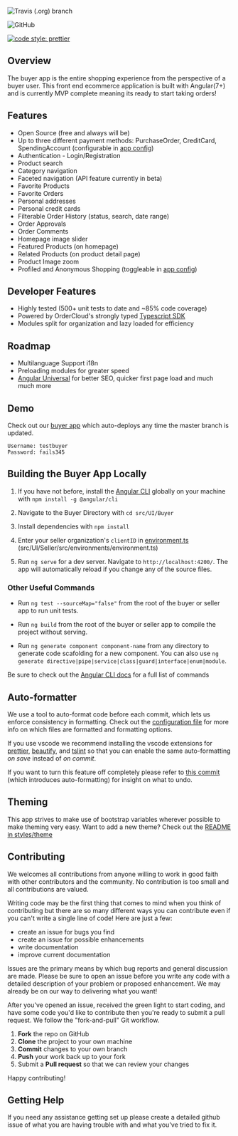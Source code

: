 ![Travis (.org) branch](https://img.shields.io/travis/ordercloud-api/ngx-shopper/master.svg?style=flat-square)

![GitHub](https://img.shields.io/github/license/mashape/apistatus.svg?style=flat-square)

[![code style: prettier](https://img.shields.io/badge/code_style-prettier-ff69b4.svg?style=flat-square)](https://github.com/prettier/prettier)

## Overview

The buyer app is the entire shopping experience from the perspective of a buyer user. This front end ecommerce application is built with Angular(7+) and is currently MVP complete meaning its ready to start taking orders!

## Features

- Open Source (free and always will be)
- Up to three different payment methods: PurchaseOrder, CreditCard, SpendingAccount (configurable in [app config](./src/app/config/app.config.ts))
- Authentication - Login/Registration
- Product search
- Category navigation
- Faceted navigation (API feature currently in beta)
- Favorite Products
- Favorite Orders
- Personal addresses
- Personal credit cards
- Filterable Order History (status, search, date range)
- Order Approvals
- Order Comments
- Homepage image slider
- Featured Products (on homepage)
- Related Products (on product detail page)
- Product Image zoom
- Profiled and Anonymous Shopping (toggleable in [app config](./src/app/config/app.config.ts))

## Developer Features

- Highly tested (500+ unit tests to date and ~85% code coverage)
- Powered by OrderCloud's strongly typed [Typescript SDK](https://www.npmjs.com/package/@ordercloud/angular-sdk)
- Modules split for organization and lazy loaded for efficiency

## Roadmap

- Multilanguage Support i18n
- Preloading modules for greater speed
- [Angular Universal](https://angular.io/guide/universal) for better SEO, quicker first page load and much much more

## Demo

Check out our [buyer app](https://ngx-shopper.ordercloud.io) which auto-deploys any time the master branch is updated.

```
Username: testbuyer
Password: fails345
```

## Building the Buyer App Locally

1.  If you have not before, install the [Angular CLI](https://github.com/angular/angular-cli/wiki) globally on your machine with `npm install -g @angular/cli`

2.  Navigate to the Buyer Directory with `cd src/UI/Buyer`

3.  Install dependencies with `npm install`

4.  Enter your seller organization's `clientID` in [environment.ts](src/UI/Seller/src/environments/environment.ts) (src/UI/Seller/src/environments/environment.ts)

5.  Run `ng serve` for a dev server. Navigate to `http://localhost:4200/`. The app will automatically reload if you change any of the source files.

### Other Useful Commands

- Run `ng test --sourceMap="false"` from the root of the buyer or seller app to run unit tests.

- Run `ng build` from the root of the buyer or seller app to compile the project without serving.

- Run `ng generate component component-name` from any directory to generate code scafolding for a new component. You can also use `ng generate directive|pipe|service|class|guard|interface|enum|module`.

Be sure to check out the [Angular CLI docs](https://github.com/angular/angular-cli) for a full list of commands

## Auto-formatter

We use a tool to auto-format code before each commit, which lets us enforce consistency in formatting. Check out the [configuration file](./../lint-staged.config.js) for more info on which files are formatted and formatting options.

If you use vscode we recommend installing the vscode extensions for [prettier](https://marketplace.visualstudio.com/items?itemName=esbenp.prettier-vscode), [beautify](https://marketplace.visualstudio.com/items?itemName=HookyQR.beautify), and [tslint](https://marketplace.visualstudio.com/items?itemName=eg2.tslint) so that you can enable the same auto-formatting _on save_ instead of _on commit_.

If you want to turn this feature off completely please refer to [this commit](https://github.com/ordercloud-api/ngx-shopper/commit/af05cccbddb34e9457c04ba225cf68c074b9c5d3) (which introduces auto-formatting) for insight on what to undo.

## Theming

This app strives to make use of bootstrap variables wherever possible to make theming very easy. Want to add a new theme? Check out the [README in styles/theme](./src/styles/themes/README.md)

## Contributing

We welcomes all contributions from anyone willing to work in good faith with other contributors and the community. No contribution is too small and all contributions are valued.

Writing code may be the first thing that comes to mind when you think of contributing but there are so many different ways you can contribute even if you can't write a single line of code! Here are just a few:

- create an issue for bugs you find
- create an issue for possible enhancements
- write documentation
- improve current documentation

Issues are the primary means by which bug reports and general discussion are made. Please be sure to open an issue before you write any code with a detailed description of your problem or proposed enhancement. We may already be on our way to delivering what you want!

After you've opened an issue, received the green light to start coding, and have some code you'd like to contribute then you're ready to submit a pull request. We follow the "fork-and-pull" Git workflow.

1.  **Fork** the repo on GitHub
2.  **Clone** the project to your own machine
3.  **Commit** changes to your own branch
4.  **Push** your work back up to your fork
5.  Submit a **Pull request** so that we can review your changes

Happy contributing!

## Getting Help

If you need any assistance getting set up please create a detailed github issue of what you are having trouble with and what you've tried to fix it.
